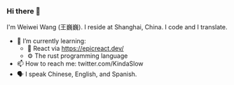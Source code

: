 ### Hi there 👋

I'm Weiwei Wang (王巍巍). I reside at Shanghai, China. I code and I translate. 

- 🌱 I’m currently learning:
  - 🚀 React via https://epicreact.dev/
  - ⚙️ The rust programming language
- 📫 How to reach me: twitter.com/KindaSlow
- 🗣️ I speak Chinese, English, and Spanish.

<!--
**weiwei/weiwei** is a ✨ _special_ ✨ repository because its `README.md` (this file) appears on your GitHub profile.

Here are some ideas to get you started:

- 🔭 I’m currently working on ...
- 🌱 I’m currently learning ...
- 👯 I’m looking to collaborate on ...
- 🤔 I’m looking for help with ...
- 💬 Ask me about ...
- 📫 How to reach me: ...
- 😄 Pronouns: ...
- ⚡ Fun fact: ...
-->

